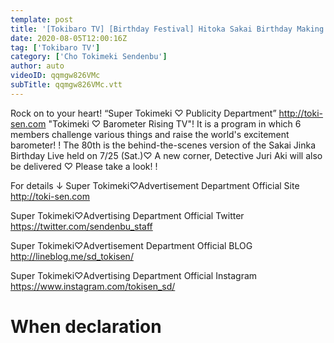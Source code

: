 ```yaml
---
template: post
title: '[Tokibaro TV] [Birthday Festival] Hitoka Sakai Birthday Making ep80'
date: 2020-08-05T12:00:16Z
tag: ['Tokibaro TV']
category: ['Cho Tokimeki Sendenbu']
author: auto 
videoID: qqmgw826VMc
subTitle: qqmgw826VMc.vtt
---
```

Rock on to your heart! “Super Tokimeki ♡ Publicity Department” http://toki-sen.com
"Tokimeki ♡ Barometer Rising TV"!
It is a program in which 6 members challenge various things and raise the world's excitement barometer! !
The 80th is the behind-the-scenes version of the Sakai Jinka Birthday Live held on 7/25 (Sat.)♡
A new corner, Detective Juri Aki will also be delivered ♡
Please take a look! !

For details ↓
Super Tokimeki♡Advertisement Department Official Site
http://toki-sen.com

Super Tokimeki♡Advertising Department Official Twitter
https://twitter.com/sendenbu_staff

Super Tokimeki♡Advertisement Department Official BLOG
http://lineblog.me/sd_tokisen/

Super Tokimeki♡Advertising Department Official Instagram
https://www.instagram.com/tokisen_sd/

# When declaration